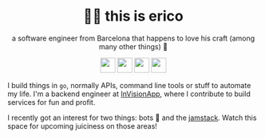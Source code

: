 <h1 align="center">👋👋 this is erico</h1>

<p align="center">
a software engineer from Barcelona that happens to love his craft (among many other things) 🚀
</p>

<p align="center">
<a href="https://t.me/thisiserico" target="_blank" title="text me"><img height="30" src="https://simpleicons.org/icons/telegram.svg"></a>
<a href="https://instagram.com/thisiserico" target="_blank" title="instagram"><img height="30" src="https://simpleicons.org/icons/instagram.svg"></a>
<a href="https://www.linkedin.com/in/thisiserico" target="_blank" title="linkedin"><img height="30" src="https://simpleicons.org/icons/linkedin.svg"></a>
<a href="https://twitter.com/thisiserico" target="_blank" title="twitter"><img height="30" src="https://simpleicons.org/icons/twitter.svg"></a>
</p>

I build things in `go`, normally APIs, command line tools or stuff to automate my life.
I'm a backend engineer at [InVisionApp][invision], where I contribute to build services for fun and profit.

I recently got an interest for two things: bots 🤖 and the [jamstack][jamstack]. Watch this space for upcoming juiciness on those areas!

[invision]: https://www.invisionapp.com
[jamstack]: https://jamstack.org


